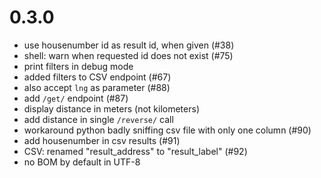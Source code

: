# 0.3.0

- use housenumber id as result id, when given (#38)
- shell: warn when requested id does not exist (#75)
- print filters in debug mode
- added filters to CSV endpoint (#67)
- also accept `lng` as parameter (#88)
- add `/get/` endpoint (#87)
- display distance in meters (not kilometers)
- add distance in single `/reverse/` call
- workaround python badly sniffing csv file with only one column (#90)
- add housenumber in csv results (#91)
- CSV: renamed "result_address" to "result_label" (#92)
- no BOM by default in UTF-8
